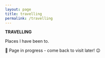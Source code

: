 ```yaml
---
layout: page
title: travelling
permalink: /travelling
---
```


<b>TRAVELLING</b>

Places I have been to. 

🚧 Page in progress - come back to visit later! 😉

<style>
  .wrapper {
    max-width: 58em;
  }
</style>